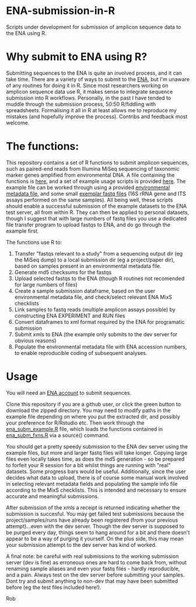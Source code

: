 # ENA-submission-in-R
Scripts under development for submission of amplicon sequence data to the ENA using R.

# Why submit to ENA using R?
Submitting sequences to the ENA is quite an involved process, and it can take time. There are a variety of ways to submit to the [ENA](https://ena-docs.readthedocs.io/en/latest/submit/general-guide.html), but I'm unaware of any routines for doing it in R. Since most researchers working on amplicon sequence data use R, it makes sense to integrate sequence submission into R workflows.
Personally, in the past I have tended to muddle through the submission process, 50:50 R/fiddling with spreadsheets. Formalising it all in R at least allows me to reproduce my mistakes (and hopefully improve the process). Contribs and feedback most welcome.

# The functions:
This repository contains a set of R functions to submit amplicon sequences, such as paired-end reads from Illumina MiSeq sequencing of taxonomic marker genes amplified from environmental DNA. A file containing the functions is [here](https://github.com/robiwangriff/ENA-submission-in-R/blob/main/ena_subm_fxns.R), and a set of example usage scripts is provided [here](https://github.com/robiwangriff/ENA-submission-in-R/blob/main/ena_subm_example.R). The example  file can be worked through using a provided [environmental metadata file](https://github.com/robiwangriff/ENA-submission-in-R/blob/main/env_metadata.csv), and some small [exemplar fastq files](https://github.com/robiwangriff/ENA-submission-in-R/tree/main/fastq_files_from_sequencer) (16S rRNA gene and ITS assays performed on the same samples). All being well, these scripts should enable a successful submission of the example datasets to the ENA test server, all from within R. They can then be applied to personal datasets, though I suggest that with large numbers of fastq files you use a dedicated file transfer program to upload fastqs to ENA, and do go through the example first.

The functions use R to:

1. Transfer "fastqs relevant to a study" from a sequencing output dir (eg the MiSeq dump) to a local submission dir (eg a project/paper dir), based on samples present in an environmental metadata file.
2. Generate md5 checksums for the fastqs
3. Upload selected fastqs to the ENA (though R routines not recomended for large numbers of files)
4. Create a sample submission dataframe, based on the user environmental metadata file, and check/select relevant ENA MixS checklists
5. Link samples to fastq reads (multiple amplicon assays possible) by constructing ENA EXPERIMENT and RUN files
6. Convert dataframes to xml format required by the ENA for programatic submission
7. Submit xmls to ENA (the example only submits to the dev server for obvious reasons)
8. Populate the environmental metadata file with ENA accession numbers, to enable reproducible coding of subsequent analyses.

# Usage
You will need an [ENA account](https://www.ebi.ac.uk/ena/submit/sra/#home) to submit sequences. 

Clone this repository if you are a github user, or click the green button to download the zipped directory. You may need to modify paths in the example file depending on where you put the extracted dir, and possibly your preference for R/Rstudio etc. Then work through the [ena_subm_example.R](https://github.com/robiwangriff/ENA-submission-in-R/blob/main/ena_subm_example.R) file, which loads the functions contained in [ena_subm_fxns.R](https://github.com/robiwangriff/ENA-submission-in-R/blob/main/ena_subm_fxns.R) via a source() command. 

You should get a pretty speedy submission to the ENA dev server using the example files, but more and larger fastq files will take longer. Copying large files even locally takes time, as does the md5 generation - so be prepared to forfeit your R session for a bit whilst things are running with "real" datasets. Some progress bars would be useful. Additionally, since the user decides what data to upload, there is of course some manual work involved in selecting relevant metadata fields and populating the sample info file according to the MixS checklists. This is intended and necessary to ensure accurate and meaningful submissions.

After submission of the xmls a receipt is returned indicating whether the submission is succesful. You may get failed test submissions because the project/samples/runs have already been registered (from your previous attempt)...even with the dev server. Though the dev server is supposed to be purged every day, things seem to hang around for a bit and there doesn't appear to be a way of purging it yourself. On the plus side, this may mean your submission attempt to the dev server has kind of worked.

A final note: be careful with real submissions to the working submission server (dev is fine) as erroneous ones are hard to come back from, without renaming sample aliases and even your fastq files - hardly reproducible, and a pain. Always test on the dev server before submitting your samples. Dont try and submit anything to non-dev that may have been submitted before (eg the test files included here!).

Rob 
